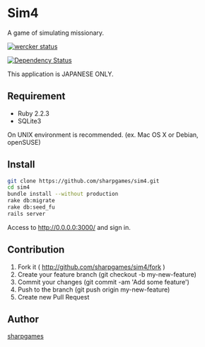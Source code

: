 Sim4
====

A game of simulating missionary.

[![wercker status](https://app.wercker.com/status/418cc1b21870d59b3fcb82b109f3fa49/m "wercker status")](https://app.wercker.com/project/bykey/418cc1b21870d59b3fcb82b109f3fa49)

[![Dependency Status](https://gemnasium.com/sharpgames/sim4.svg)](https://gemnasium.com/sharpgames/sim4)

This application is JAPANESE ONLY. 

## Requirement
* Ruby 2.2.3
* SQLite3

On UNIX environment is recommended. (ex. Mac OS X or Debian, openSUSE)

## Install

```bash
git clone https://github.com/sharpgames/sim4.git
cd sim4
bundle install --without production
rake db:migrate
rake db:seed_fu
rails server
```

Access to http://0.0.0.0:3000/ and sign in.

## Contribution
1. Fork it ( http://github.com/sharpgames/sim4/fork )
2. Create your feature branch (git checkout -b my-new-feature)
3. Commit your changes (git commit -am 'Add some feature')
4. Push to the branch (git push origin my-new-feature)
5. Create new Pull Request

## Author

[sharpgames](https://github.com/sharpgames)

